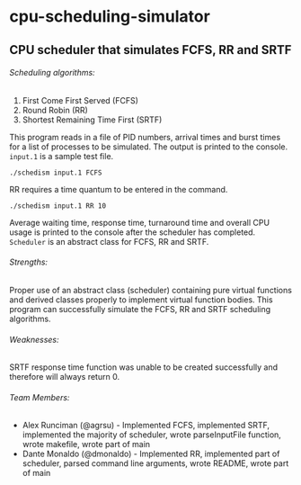 # cpu-scheduling-simulator
## CPU scheduler that simulates FCFS, RR and SRTF

###### Scheduling algorithms:
1. First Come First Served (FCFS)
2. Round Robin (RR)
3. Shortest Remaining Time First (SRTF)

This program reads in a file of PID numbers, arrival times and burst times for a list of processes to be simulated. The output is printed to the console. `input.1` is a sample test file.

```
./schedism input.1 FCFS
```

RR requires a time quantum to be entered in the command.
```
./schedism input.1 RR 10
```

Average waiting time, response time, turnaround time and overall CPU usage is printed to the console after the scheduler has completed. `Scheduler` is an abstract class for FCFS, RR and SRTF.

###### Strengths:
Proper use of an abstract class (scheduler) containing pure virtual functions and derived classes properly to implement virtual function bodies. This program can successfully simulate the FCFS, RR and SRTF scheduling algorithms.

###### Weaknesses:
SRTF response time function was unable to be created successfully and therefore will always return 0.

###### Team Members:
- Alex Runciman (@agrsu) - Implemented FCFS, implemented SRTF, implemented the majority of scheduler, wrote parseInputFile function,
wrote makefile, wrote part of main
- Dante Monaldo (@dmonaldo) - Implemented RR, implemented part of scheduler, parsed command line arguments, wrote README,
wrote part of main
